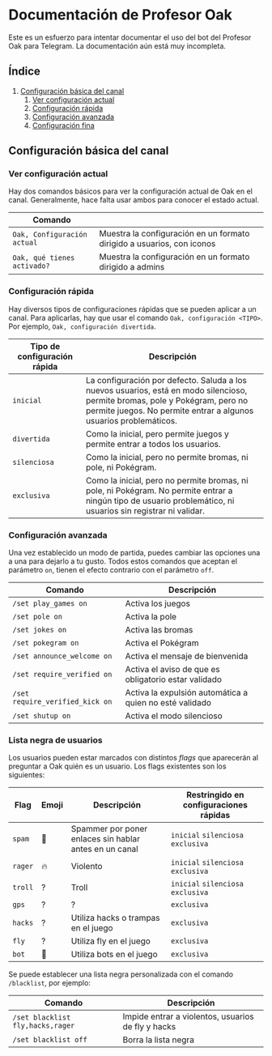 # Documentación de Profesor Oak

Este es un esfuerzo para intentar documentar el uso del bot del Profesor Oak para Telegram. La documentación aún está muy incompleta.

## Índice

1. [Configuración básica del canal](#section1)
    1. [Ver configuración actual](#secion11)
    2. [Configuración rápida](#section12)
    3. [Configuración avanzada](#section13)
    4. [Configuración fina](#section14)

## Configuración básica del canal<a name="section1">

### Ver configuración actual<a name="section11">

Hay dos comandos básicos para ver la configuración actual de Oak en el canal. Generalmente, hace falta usar ambos para conocer el estado actual.

| Comando |   |
|---------|---|
| `Oak, Configuración actual` | Muestra la configuración en un formato dirigido a usuarios, con iconos |
| `Oak, qué tienes activado?` | Muestra la configuración en un formato dirigido a admins |

### Configuración rápida<a name="section12">

Hay diversos tipos de configuraciones rápidas que se pueden aplicar a un canal. Para aplicarlas, hay que usar el comando `Oak, configuración <TIPO>`. Por ejemplo, `Oak, configuración divertida`.

| Tipo de configuración rápida | Descripción |
|------------------------------|-------------|
| `inicial`    | La configuración por defecto. Saluda a los nuevos usuarios, está en modo silencioso, permite bromas, pole y Pokégram, pero no permite juegos. No permite entrar a algunos usuarios problemáticos. |
| `divertida`  | Como la inicial, pero permite juegos y permite entrar a todos los usuarios. |
| `silenciosa` | Como la inicial, pero no permite bromas, ni pole, ni Pokégram. |
| `exclusiva` | Como la inicial, pero no permite bromas, ni pole, ni Pokégram. No permite entrar a ningún tipo de usuario problemático, ni usuarios sin registrar ni validar. |

### Configuración avanzada<a name="section13">

Una vez establecido un modo de partida, puedes cambiar las opciones una a una para dejarlo a tu gusto. Todos estos comandos que aceptan el parámetro `on`, tienen el efecto contrario con el parámetro `off`.

| Comando | Descripción |
|---------|-------------|
| `/set play_games on` | Activa los juegos |
| `/set pole on`     | Activa la pole |
| `/set jokes on` | Activa las bromas |
| `/set pokegram on` | Activa el Pokégram |
| `/set announce_welcome on` | Activa el mensaje de bienvenida |
| `/set require_verified on` | Activa el aviso de que es obligatorio estar validado |
| `/set require_verified_kick on` | Activa la expulsión automática a quien no esté validado |
| `/set shutup on` | Activa el modo silencioso |

### Lista negra de usuarios<a name="section14">

Los usuarios pueden estar marcados con distintos _flags_ que aparecerán al preguntar a Oak quién es un usuario. Los flags existentes son los siguientes:

| Flag | Emoji | Descripción | Restringido en configuraciones rápidas |
|---------|-------------|----|-------------------------|
| `spam` | 📨 | Spammer por poner enlaces sin hablar antes en un canal | `inicial` `silenciosa` `exclusiva` |
| `rager` | 🔥 | Violento | `inicial` `silenciosa` `exclusiva` |
| `troll` | ? | Troll | `inicial` `silenciosa` `exclusiva` |
| `gps` | ? | ? | `exclusiva` |
| `hacks` | ? | Utiliza hacks o trampas en el juego | `exclusiva` |
| `fly` | ? | Utiliza fly en el juego | `exclusiva` |
| `bot` | 🤖 | Utiliza bots en el juego | `exclusiva` |

Se puede establecer una lista negra personalizada con el comando `/blacklist`, por ejemplo:

| Comando | Descripción |
|---------|-------------|
| `/set blacklist fly,hacks,rager` | Impide entrar a violentos, usuarios de fly y hacks |
| `/set blacklist off`     | Borra la lista negra |
